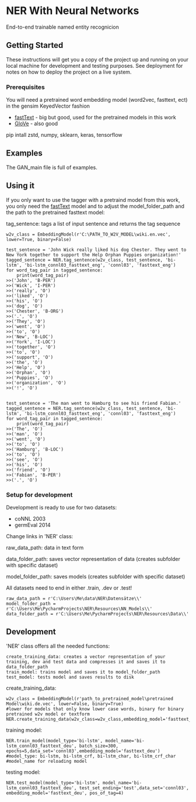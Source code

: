 # NER With Neural Networks

End-to-end trainable named entity recognicion

## Getting Started

These instructions will get you a copy of the project up and running on your local machine for development and testing purposes. See deployment for notes on how to deploy the project on a live system.

### Prerequisites

You will need a pretrained word embedding model (word2vec, fasttext, ect) in the gensim KeyedVector fashion

* [fastText](https://github.com/facebookresearch/fastText/blob/master/pretrained-vectors.md) - big but good, used for the pretrained models in this work
* [GloVe](https://nlp.stanford.edu/projects/glove/) - also good


pip intall zstd, numpy, sklearn, keras, tensorflow

## Examples

The GAN_main file is full of examples.

## Using it

If you only want to use the tagger with a pretraind model from this work, you only need the [fastText](https://github.com/facebookresearch/fastText/blob/master/pretrained-vectors.md) model and to adjust the model_folder_path and the path to the pretrained fasttext model:

tag_sentence: tags a list of input sentence and returns the tag sequence

```
w2v_class = EmbeddingModel(r'C:\PATH_TO_W2V_MODEL\wiki.en.vec', lower=True, binary=False)

test_sentence = 'John Wick really liked his dog Chester. They went to New York together to support the Help Orphan Puppies organization!'
tagged_sentence = NER.tag_sentence(w2v_class, test_sentence, 'bi-lstm', 'bi-lstm_connl03_fasttext_eng', 'connl03', 'fasttext_eng')
for word_tag_pair in tagged_sentence:
    print(word_tag_pair)
>>('John', 'B-PER')
>>('Wick', 'I-PER')
>>('really', 'O')
>>('liked', 'O')
>>('his', 'O')
>>('dog', 'O')
>>('Chester', 'B-ORG')
>>('.', 'O')
>>('They', 'O')
>>('went', 'O')
>>('to', 'O')
>>('New', 'B-LOC')
>>('York', 'I-LOC')
>>('together', 'O')
>>('to', 'O')
>>('support', 'O')
>>('the', 'O')
>>('Help', 'O')
>>('Orphan', 'O')
>>('Puppies', 'O')
>>('organization', 'O')
>>('!', 'O')


test_sentence = 'The man went to Hamburg to see his friend Fabian.'
tagged_sentence = NER.tag_sentence(w2v_class, test_sentence, 'bi-lstm', 'bi-lstm_connl03_fasttext_eng', 'connl03', 'fasttext_eng')
for word_tag_pair in tagged_sentence:
    print(word_tag_pair)    
>>('The', 'O')
>>('man', 'O')
>>('went', 'O')
>>('to', 'O')
>>('Hamburg', 'B-LOC')
>>('to', 'O')
>>('see', 'O')
>>('his', 'O')
>>('friend', 'O')
>>('Fabian', 'B-PER')
>>('.', 'O')

```


### Setup for development

Development is ready to use for two datasets:

* coNNL 2003
* germEval 2014

Change links in 'NER' class: 

raw_data_path: data in text form

data_folder_path: saves vector representation of data (creates subfolder with specific dataset)

model_folder_path: saves models (creates subfolder with specific dataset)

All datasets need to end in either .train, .dev or .test!


```
raw_data_path = r'C:\Users\Me\data\NER\Datensätze\\'
model_folder_path = r'C:\Users\Me\PycharmProjects\NER\Resources\NN_Models\\'
data_folder_path = r'C:\Users\Me\PycharmProjects\NER\Resources\Data\\'
```

## Development

'NER' class offers all the needed functions:

```
create_training_data: creates a vector representation of your training, dev and test data and compresses it and saves it to data_folder_path
train_model: trains model and saves it to model_folder_path
test_model: tests model and saves results to disk
```

create_training_data:
```
w2v_class = EmbeddingModel(r'path_to_pretrained_model\pretrained Model\wiki.de.vec', lower=False, binary=True)
#lower for models that only know lower case words, binary for binary pretrained w2v model or textform
NER.create_training_data(w2v_class=w2v_class,embedding_model='fasttext_deu',data_set='connl03',language='deu',pos_of_tag=4)
```

training model:
```
NER.train_model(model_type='bi-lstm', model_name='bi-lstm_connl03_fasttext_deu', batch_size=300, epochs=5,data_set='connl03',embedding_model='fasttext_deu')
#model_type: bi-lstm, bi-lstm_crf, bi-lstm_char, bi-lstm_crf_char
#model_name for reloading model
```

testing model:
```
NER.test_model(model_type='bi-lstm', model_name='bi-lstm_connl03_fasttext_deu', test_set_ending='test',data_set='connl03', embedding_model='fasttext_deu', pos_of_tag=4)
```
